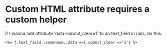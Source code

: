 ---
---
# Custom HTML attribute requires a custom helper

if I wanna add attribute 'data-submit_clear=1' to an text_field in rails, do this:

`<%= f.text_field :somename,:data =>{:submit_clear =>'1'} %>`

 